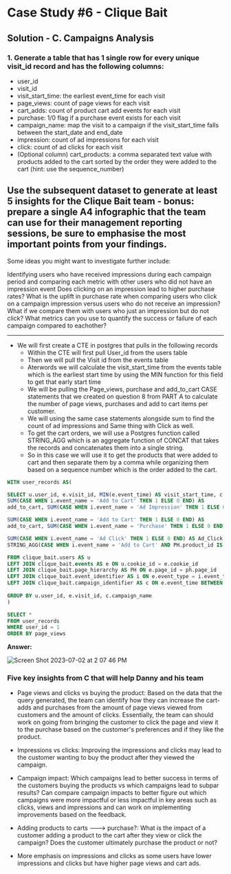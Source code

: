# Case Study #6 - Clique Bait

## Solution - C. Campaigns Analysis

### 1. Generate a table that has 1 single row for every unique visit_id record and has the following columns:

- user_id
- visit_id
- visit_start_time: the earliest event_time for each visit
- page_views: count of page views for each visit
- cart_adds: count of product cart add events for each visit
- purchase: 1/0 flag if a purchase event exists for each visit
- campaign_name: map the visit to a campaign if the visit_start_time falls between the start_date and end_date
- impression: count of ad impressions for each visit
- click: count of ad clicks for each visit
- (Optional column) cart_products: a comma separated text value with products added to the cart sorted by the order they were added to the cart (hint: use the sequence_number)

## Use the subsequent dataset to generate at least 5 insights for the Clique Bait team - bonus: prepare a single A4 infographic that the team can use for their management reporting sessions, be sure to emphasise the most important points from your findings.

Some ideas you might want to investigate further include:

Identifying users who have received impressions during each campaign period and comparing each metric with other users who did not have an impression event
Does clicking on an impression lead to higher purchase rates?
What is the uplift in purchase rate when comparing users who click on a campaign impression versus users who do not receive an impression? What if we compare them with users who just an impression but do not click?
What metrics can you use to quantify the success or failure of each campaign compared to eachother?

***

- We will first create a CTE in postgres that pulls in the following records
    - Within the CTE  will first pull User_id from the users table
    - Then we will pull the Visit id from the events table
    - Aterwords we will calculate the visit_start_time from the events table which is the earliest start time by using the MIN function for this field to get that early start time
    - We will be pulling the Page_views, purchase and add_to_cart CASE statements that we created on question 8 from PART A to calculate the number of page views, purchases and add to cart items per customer.
    - We will using the same case statements alongside sum to find the count of ad impressions and Same thing with Click as well.
    - To get the cart orders, we will use a Postgres function called STRING_AGG which is an aggregate function of CONCAT that takes the records and concatenates them into a single string.
    - So in this case we will use it to get the products that were added to cart and then separate them by a comma while organizing them based on a sequence number which is the order added to the cart.



````sql
WITH user_records AS(

SELECT u.user_id, e.visit_id, MIN(e.event_time) AS visit_start_time, c.campaign_name, SUM(CASE WHEN i.event_name = 'Page View' THEN 1 ELSE 0 END) AS page_views,
SUM(CASE WHEN i.event_name = 'Add to Cart' THEN 1 ELSE 0 END) AS
add_to_cart, SUM(CASE WHEN i.event_name = 'Ad Impression' THEN 1 ELSE 0 END) AS Ad_Impression, 

SUM(CASE WHEN i.event_name = 'Add to Cart' THEN 1 ELSE 0 END) AS
add_to_cart, SUM(CASE WHEN i.event_name = 'Purchase' THEN 1 ELSE 0 END) AS Purchase,

SUM(CASE WHEN i.event_name = 'Ad Click' THEN 1 ELSE 0 END) AS Ad_Click,
STRING_AGG(CASE WHEN i.event_name = 'Add to Cart' AND PH.product_id IS NOT NULL THEN PH.page_name ELSE NULL END, ', ' ORDER BY e.sequence_number) AS cart_products

FROM clique_bait.users AS u
LEFT JOIN clique_bait.events AS e ON u.cookie_id = e.cookie_id
LEFT JOIN clique_bait.page_hierarchy AS PH ON e.page_id = ph.page_id
LEFT JOIN clique_bait.event_identifier AS i ON e.event_type = i.event_type
LEFT JOIN clique_bait.campaign_identifier AS c ON e.event_time BETWEEN c.start_date AND c.end_date
  
GROUP BY u.user_id, e.visit_id, c.campaign_name
)

SELECT *
FROM user_records
WHERE user_id = 1
ORDER BY page_views


````


**Answer:**


![Screen Shot 2023-07-02 at 2 07 46 PM](https://github.com/KennethManzi1/8-week-SQL-Challenge/assets/120513764/491c81bf-c3e3-4d78-94ec-59750f544c27)


### Five key insights from C that will help Danny and his team

- Page views and clicks vs buying the product: Based on the data that the query generated, the team can identify how they can increase the cart-adds and purchases from the amount of page views viewed from customers and the amount of clicks. Essentially, the team can should work on going from bringing the customer to click the page and view it to the purchase based on the customer's preferences and if they like the product.
  
- Impressions vs clicks: Improving the impressions and clicks may lead to the customer wanting to buy the product after they viewed the campaign.
  
- Campaign impact: Which campaigns lead to better success in terms of the customers buying the products vs which campaigns lead to subpar results? Can compare campaign impacts to better figure out which campaigns were more impactful or less impactful in key areas such as clicks, views and impressions and can work on implementing improvements based on the feedback.
  
- Adding products to carts ---> purchase?: What is the impact of a customer adding a product to the cart after they view or click the campaign? Does the customer ultimately purchase the product or not?
  
- More emphasis on impressions and clicks as some users have lower impressions and clicks but have higher page views and cart ads.
